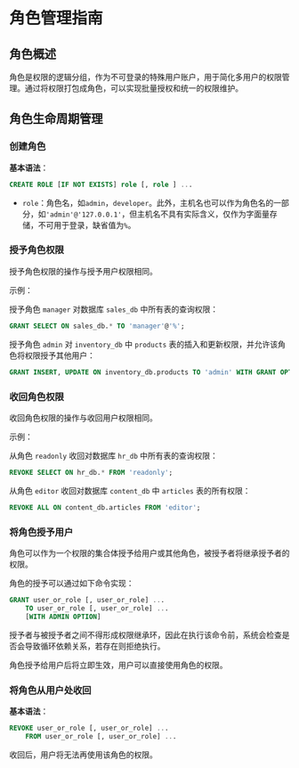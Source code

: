# 角色管理指南

## 角色概述
角色是权限的逻辑分组，作为不可登录的特殊用户账户，用于简化多用户的权限管理。通过将权限打包成角色，可以实现批量授权和统一的权限维护。

## 角色生命周期管理
### 创建角色

**基本语法**：

```sql
CREATE ROLE [IF NOT EXISTS] role [, role ] ...
```

- `role`：角色名，如`admin`，`developer`。此外，主机名也可以作为角色名的一部分，如`'admin'@'127.0.0.1'`，但主机名不具有实际含义，仅作为字面量存储，不可用于登录，缺省值为`%`。

### 授予角色权限

授予角色权限的操作与授予用户权限相同。

示例：

授予角色 `manager` 对数据库 `sales_db` 中所有表的查询权限：

```sql
GRANT SELECT ON sales_db.* TO 'manager'@'%';
```

授予角色 `admin` 对 `inventory_db` 中 `products` 表的插入和更新权限，并允许该角色将权限授予其他用户：

```sql
GRANT INSERT, UPDATE ON inventory_db.products TO 'admin' WITH GRANT OPTION;
```

### 收回角色权限

收回角色权限的操作与收回用户权限相同。

示例：

从角色 `readonly` 收回对数据库 `hr_db` 中所有表的查询权限：

```sql
REVOKE SELECT ON hr_db.* FROM 'readonly';
```

从角色 `editor` 收回对数据库 `content_db` 中 `articles` 表的所有权限：

```sql
REVOKE ALL ON content_db.articles FROM 'editor';
```

### 将角色授予用户

角色可以作为一个权限的集合体授予给用户或其他角色，被授予者将继承授予者的权限。

角色的授予可以通过如下命令实现：

```sql
GRANT user_or_role [, user_or_role] ...
    TO user_or_role [, user_or_role] ...
    [WITH ADMIN OPTION]
```

授予者与被授予者之间不得形成权限继承环，因此在执行该命令前，系统会检查是否会导致循环依赖关系，若存在则拒绝执行。

角色授予给用户后将立即生效，用户可以直接使用角色的权限。

### 将角色从用户处收回

**基本语法**：

```sql
REVOKE user_or_role [, user_or_role] ...
    FROM user_or_role [, user_or_role] ...
```

收回后，用户将无法再使用该角色的权限。
